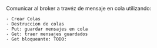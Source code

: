Comunicar al broker a travéz de mensaje en cola utilizando:

	- Crear Colas
	- Destruccion de colas 
	- Put: guardar mensajes en cola 
	- Get: traer mensajes guardados
 	- Get bloqueante: TODO:



